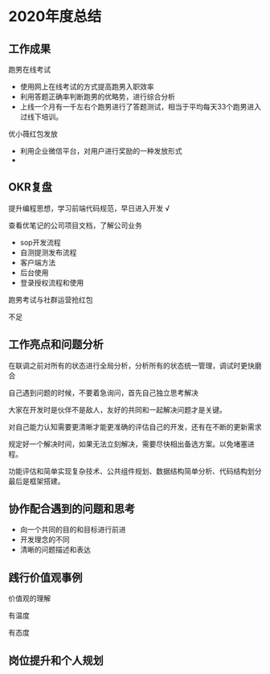 # 2020年度总结

## 工作成果

跑男在线考试

- 使用网上在线考试的方式提高跑男入职效率
- 利用答题正确率判断跑男的优略势，进行综合分析
- 上线一个月有一千左右个跑男进行了答题测试，相当于平均每天33个跑男进入过线下培训。

优小薇红包发放

- 利用企业微信平台，对用户进行奖励的一种发放形式
- 

## OKR复盘

提升编程思想，学习前端代码规范，早日进入开发  √

查看优笔记的公司项目文档，了解公司业务

- sop开发流程
- 自测提测发布流程
- 客户端方法
- 后台使用
- 登录授权流程和使用

跑男考试与社群运营抢红包

不足

## 工作亮点和问题分析

在联调之前对所有的状态进行全局分析，分析所有的状态统一管理，调试时更快磨合

自己遇到问题的时候，不要着急询问，首先自己独立思考解决

大家在开发时是伙伴不是敌人，友好的共同和一起解决问题才是关键。

对自己能力认知需要更清晰才能更准确的评估自己的开发，还有在不断的更新需求

规定好一个解决时间，如果无法立刻解决，需要尽快相出备选方案。以免堵塞进程。

功能评估和简单实现复杂技术、公共组件规划、数据结构简单分析、代码结构划分最后是框架搭建。

## 协作配合遇到的问题和思考

- 向一个共同的目的和目标进行前进
- 开发理念的不同
- 清晰的问题描述和表达

## 践行价值观事例

价值观的理解

有温度

有态度

## 岗位提升和个人规划

